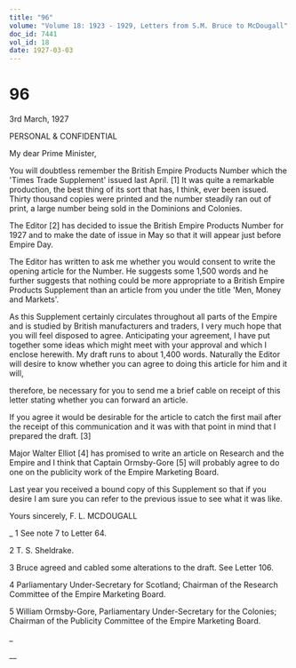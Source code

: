 ```yaml
---
title: "96"
volume: "Volume 18: 1923 - 1929, Letters from S.M. Bruce to McDougall"
doc_id: 7441
vol_id: 18
date: 1927-03-03
---
```


# 96

3rd March, 1927

PERSONAL &amp; CONFIDENTIAL

My dear Prime Minister,

You will doubtless remember the British Empire Products Number which the 'Times Trade Supplement' issued last April. [1] It was quite a remarkable production, the best thing of its sort that has, I think, ever been issued. Thirty thousand copies were printed and the number steadily ran out of print, a large number being sold in the Dominions and Colonies.

The Editor [2] has decided to issue the British Empire Products Number for 1927 and to make the date of issue in May so that it will appear just before Empire Day.

The Editor has written to ask me whether you would consent to write the opening article for the Number. He suggests some 1,500 words and he further suggests that nothing could be more appropriate to a British Empire Products Supplement than an article from you under the title 'Men, Money and Markets'.

As this Supplement certainly circulates throughout all parts of the Empire and is studied by British manufacturers and traders, I very much hope that you will feel disposed to agree. Anticipating your agreement, I have put together some ideas which might meet with your approval and which I enclose herewith. My draft runs to about 1,400 words. Naturally the Editor will desire to know whether you can agree to doing this article for him and it will, 

therefore, be necessary for you to send me a brief cable on receipt of this letter stating whether you can forward an article.

If you agree it would be desirable for the article to catch the first mail after the receipt of this communication and it was with that point in mind that I prepared the draft. [3]

Major Walter Elliot [4] has promised to write an article on Research and the Empire and I think that Captain Ormsby-Gore [5] will probably agree to do one on the publicity work of the Empire Marketing Board.

Last year you received a bound copy of this Supplement so that if you desire I am sure you can refer to the previous issue to see what it was like.

Yours sincerely, F. L. MCDOUGALL 

_ 1 See note 7 to Letter 64.

2 T. S. Sheldrake.

3 Bruce agreed and cabled some alterations to the draft. See Letter 106.

4 Parliamentary Under-Secretary for Scotland; Chairman of the Research Committee of the Empire Marketing Board.

5 William Ormsby-Gore, Parliamentary Under-Secretary for the Colonies; Chairman of the Publicity Committee of the Empire Marketing Board.

_

__
